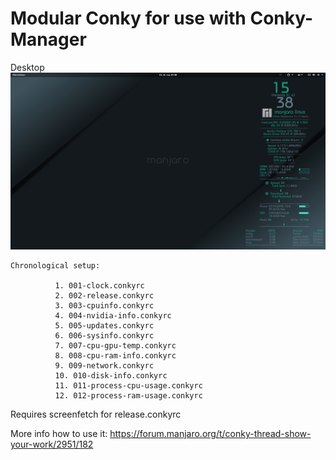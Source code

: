 # Modular Conky for use with Conky-Manager
Desktop
![alt text](https://github.com/puxplaying/conky/blob/master/conky.png)

    Chronological setup:
    
              1. 001-clock.conkyrc
              2. 002-release.conkyrc
              3. 003-cpuinfo.conkyrc
              4. 004-nvidia-info.conkyrc
              5. 005-updates.conkyrc
              6. 006-sysinfo.conkyrc
              7. 007-cpu-gpu-temp.conkyrc
              8. 008-cpu-ram-info.conkyrc
              9. 009-network.conkyrc
              10. 010-disk-info.conkyrc
              11. 011-process-cpu-usage.conkyrc
              12. 012-process-ram-usage.conkyrc

Requires screenfetch for release.conkyrc

More info how to use it: https://forum.manjaro.org/t/conky-thread-show-your-work/2951/182
